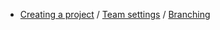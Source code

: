 - [Creating a project](/CreateProject.md) / [Team settings](/TeamSettings.md) / [Branching](Branching.md)